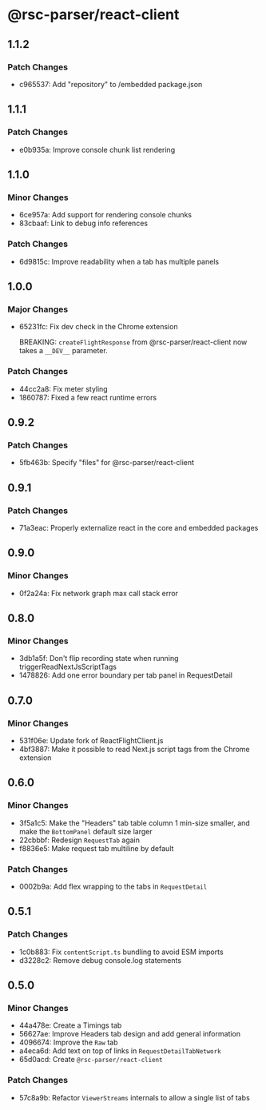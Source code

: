 # @rsc-parser/react-client

## 1.1.2

### Patch Changes

- c965537: Add "repository" to /embedded package.json

## 1.1.1

### Patch Changes

- e0b935a: Improve console chunk list rendering

## 1.1.0

### Minor Changes

- 6ce957a: Add support for rendering console chunks
- 83cbaaf: Link to debug info references

### Patch Changes

- 6d9815c: Improve readability when a tab has multiple panels

## 1.0.0

### Major Changes

- 65231fc: Fix dev check in the Chrome extension

  BREAKING: `createFlightResponse` from @rsc-parser/react-client now takes a `__DEV__` parameter.

### Patch Changes

- 44cc2a8: Fix meter styling
- 1860787: Fixed a few react runtime errors

## 0.9.2

### Patch Changes

- 5fb463b: Specify "files" for @rsc-parser/react-client

## 0.9.1

### Patch Changes

- 71a3eac: Properly externalize react in the core and embedded packages

## 0.9.0

### Minor Changes

- 0f2a24a: Fix network graph max call stack error

## 0.8.0

### Minor Changes

- 3db1a5f: Don't flip recording state when running triggerReadNextJsScriptTags
- 1478826: Add one error boundary per tab panel in RequestDetail

## 0.7.0

### Minor Changes

- 531f06e: Update fork of ReactFlightClient.js
- 4bf3887: Make it possible to read Next.js script tags from the Chrome extension

## 0.6.0

### Minor Changes

- 3f5a1c5: Make the "Headers" tab table column 1 min-size smaller, and make the `BottomPanel` default size larger
- 22cbbbf: Redesign `RequestTab` again
- f8836e5: Make request tab multiline by default

### Patch Changes

- 0002b9a: Add flex wrapping to the tabs in `RequestDetail`

## 0.5.1

### Patch Changes

- 1c0b883: Fix `contentScript.ts` bundling to avoid ESM imports
- d3228c2: Remove debug console.log statements

## 0.5.0

### Minor Changes

- 44a478e: Create a Timings tab
- 56627ae: Improve Headers tab design and add general information
- 4096674: Improve the `Raw` tab
- a4eca6d: Add text on top of links in `RequestDetailTabNetwork`
- 65d0acd: Create `@rsc-parser/react-client`

### Patch Changes

- 57c8a9b: Refactor `ViewerStreams` internals to allow a single list of tabs
